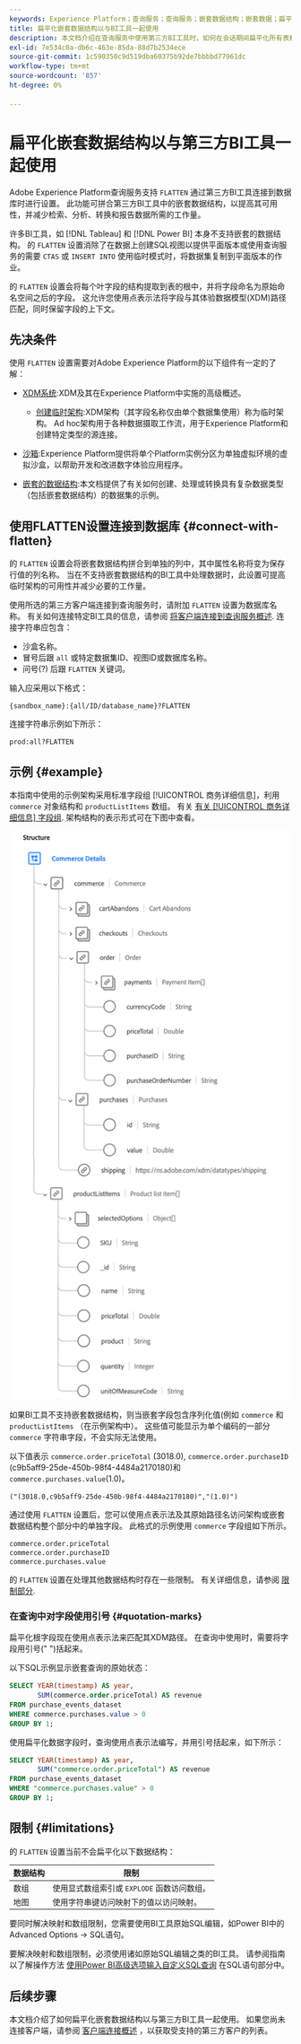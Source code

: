 ```yaml
---
keywords: Experience Platform；查询服务；查询服务；嵌套数据结构；嵌套数据；扁平化；扁平化嵌套数据；
title: 扁平化嵌套数据结构以与BI工具一起使用
description: 本文档介绍在查询服务中使用第三方BI工具时，如何在会话期间扁平化所有表和视图的XDM模式。
exl-id: 7e534c0a-db6c-463e-85da-88d7b2534ece
source-git-commit: 1c590350c9d519dba60375b92de7bbbbd77961dc
workflow-type: tm+mt
source-wordcount: '857'
ht-degree: 0%

---
```


# 扁平化嵌套数据结构以与第三方BI工具一起使用

Adobe Experience Platform查询服务支持 `FLATTEN` 通过第三方BI工具连接到数据库时进行设置。 此功能可拼合第三方BI工具中的嵌套数据结构，以提高其可用性，并减少检索、分析、转换和报告数据所需的工作量。

许多BI工具，如 [!DNL Tableau] 和 [!DNL Power BI] 本身不支持嵌套的数据结构。 的 `FLATTEN` 设置消除了在数据上创建SQL视图以提供平面版本或使用查询服务的需要 `CTAS` 或 `INSERT INTO` 使用临时模式时，将数据集复制到平面版本的作业。

的 `FLATTEN` 设置会将每个叶字段的结构提取到表的根中，并将字段命名为原始命名空间之后的字段。 这允许您使用点表示法将字段与其体验数据模型(XDM)路径匹配，同时保留字段的上下文。

## 先决条件

使用 `FLATTEN` 设置需要对Adobe Experience Platform的以下组件有一定的了解：

* [XDM系统](../../xdm/home.md):XDM及其在Experience Platform中实施的高级概述。

   * [创建临时架构](../../xdm/tutorials/ad-hoc.md):XDM架构（其字段名称仅由单个数据集使用）称为临时架构。 Ad hoc架构用于各种数据摄取工作流，用于Experience Platform和创建特定类型的源连接。

* [沙箱](../../sandboxes/home.md):Experience Platform提供将单个Platform实例分区为单独虚拟环境的虚拟沙盒，以帮助开发和改进数字体验应用程序。

* [嵌套的数据结构](./nested-data-structures.md):本文档提供了有关如何创建、处理或转换具有复杂数据类型（包括嵌套数据结构）的数据集的示例。

## 使用FLATTEN设置连接到数据库 {#connect-with-flatten}

的 `FLATTEN` 设置会将嵌套数据结构拼合到单独的列中，其中属性名称将变为保存行值的列名称。 当在不支持嵌套数据结构的BI工具中处理数据时，此设置可提高临时架构的可用性并减少必要的工作量。

使用所选的第三方客户端连接到查询服务时，请附加 `FLATTEN` 设置为数据库名称。 有关如何连接特定BI工具的信息，请参阅 [将客户端连接到查询服务概述](../clients/overview.md). 连接字符串应包含：

* 沙盒名称。
* 冒号后跟 `all` 或特定数据集ID、视图ID或数据库名称。
* 问号(?) 后跟 `FLATTEN` 关键词。

输入应采用以下格式：

```terminal
{sandbox_name}:{all/ID/database_name}?FLATTEN
```

连接字符串示例如下所示：

```terminal
prod:all?FLATTEN
```

## 示例 {#example}

本指南中使用的示例架构采用标准字段组 [!UICONTROL 商务详细信息]，利用 `commerce` 对象结构和 `productListItems` 数组。 有关 [有关 [!UICONTROL 商务详细信息] 字段组](../../xdm/field-groups/event/commerce-details.md). 架构结构的表示形式可在下图中查看。

![商务详细信息字段组的架构图，包括 `commerce` 和 `productListItems` 结构。](../images/essential-concepts/commerce-details.png)

如果BI工具不支持嵌套数据结构，则当嵌套字段包含序列化值(例如 `commerce` 和 `productListItems` （在示例架构中）。 这些值可能显示为单个编码的一部分 `commerce` 字符串字段，不会实际无法使用。

以下值表示 `commerce.order.priceTotal` (3018.0), `commerce.order.purchaseID` (c9b5aff9-25de-450b-98f4-4484a2170180)和 `commerce.purchases.value`(1.0)。

```terminal
("(3018.0,c9b5aff9-25de-450b-98f4-4484a2170180)","(1.0)")
```

通过使用 `FLATTEN` 设置后，您可以使用点表示法及其原始路径名访问架构或嵌套数据结构整个部分中的单独字段。 此格式的示例使用 `commerce` 字段组如下所示。

```terminal
commerce.order.priceTotal
commerce.order.purchaseID
commerce.purchases.value
```

的 `FLATTEN` 设置在处理其他数据结构时存在一些限制。 有关详细信息，请参阅 [限制部分](#limitations).

### 在查询中对字段使用引号 {#quotation-marks}

扁平化根字段现在使用点表示法来匹配其XDM路径。 在查询中使用时，需要将字段用引号(&quot; &quot;)括起来。

以下SQL示例显示嵌套查询的原始状态：

```sql
SELECT YEAR(timestamp) AS year,
       SUM(commerce.order.priceTotal) AS revenue
FROM purchase_events_dataset
WHERE commerce.purchases.value > 0
GROUP BY 1;
```

使用扁平化数据字段时，查询使用点表示法编写，并用引号括起来，如下所示：

```sql
SELECT YEAR(timestamp) AS year,
       SUM("commerce.order.priceTotal") AS revenue
FROM purchase_events_dataset
WHERE "commerce.purchases.value" > 0
GROUP BY 1;
```

## 限制 {#limitations}

的 `FLATTEN` 设置当前不会扁平化以下数据结构：

| 数据结构 | 限制 |
|---|---|
| 数组 | 使用显式数组索引或 `EXPLODE` 函数访问数组。 |
| 地图 | 使用字符串键访问映射下的值以访问映射。 |

要同时解决映射和数组限制，您需要使用BI工具原始SQL编辑，如Power BI中的Advanced Options -> SQL语句。

要解决映射和数组限制，必须使用诸如原始SQL编辑之类的BI工具。 请参阅指南以了解操作方法 [使用Power BI高级选项输入自定义SQL查询](../clients/power-bi.md#import-tables-using-custom-sql) 在SQL语句部分中。

## 后续步骤

本文档介绍了如何扁平化嵌套数据结构以与第三方BI工具一起使用。 如果您尚未连接客户端，请参阅 [客户端连接概述](../clients/overview.md) ，以获取受支持的第三方客户的列表。

